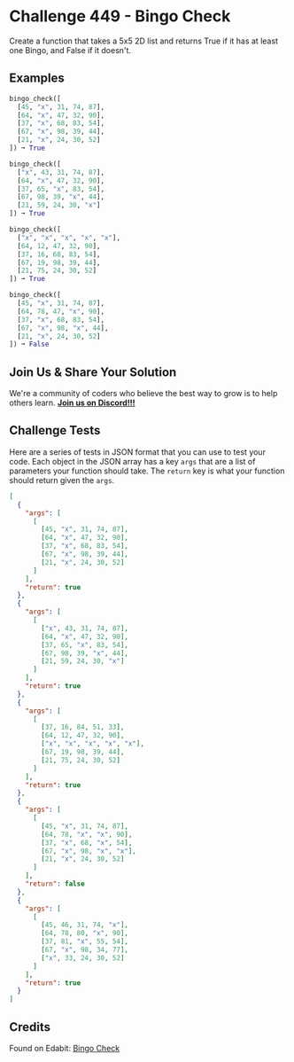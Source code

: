 # Challenge 449 - Bingo Check

Create a function that takes a 5x5 2D list and returns True if it has at least one Bingo, and False if it doesn't.

## Examples
```python
bingo_check([
  [45, "x", 31, 74, 87],
  [64, "x", 47, 32, 90],
  [37, "x", 68, 83, 54],
  [67, "x", 98, 39, 44],
  [21, "x", 24, 30, 52]
]) ➞ True

bingo_check([
  ["x", 43, 31, 74, 87],
  [64, "x", 47, 32, 90],
  [37, 65, "x", 83, 54],
  [67, 98, 39, "x", 44],
  [21, 59, 24, 30, "x"]
]) ➞ True

bingo_check([
  ["x", "x", "x", "x", "x"],
  [64, 12, 47, 32, 90],
  [37, 16, 68, 83, 54],
  [67, 19, 98, 39, 44],
  [21, 75, 24, 30, 52]
]) ➞ True

bingo_check([
  [45, "x", 31, 74, 87],
  [64, 78, 47, "x", 90],
  [37, "x", 68, 83, 54],
  [67, "x", 98, "x", 44],
  [21, "x", 24, 30, 52]
]) ➞ False
```
## Join Us & Share Your Solution

We're a community of coders who believe the best way to grow is to help others learn. **[Join us on Discord!!!]("https"://discord.gg/sfHykntuGy)**

## Challenge Tests

Here are a series of tests in JSON format that you can use to test your code. Each object in the JSON array has a key `args` that are a list of parameters your function should take. The `return` key is what your function should return given the `args`. 
```json
[
  {
    "args": [
      [
        [45, "x", 31, 74, 87],
        [64, "x", 47, 32, 90],
        [37, "x", 68, 83, 54],
        [67, "x", 98, 39, 44],
        [21, "x", 24, 30, 52]
      ]
    ],
    "return": true
  },
  {
    "args": [
      [
        ["x", 43, 31, 74, 87],
        [64, "x", 47, 32, 90],
        [37, 65, "x", 83, 54],
        [67, 98, 39, "x", 44],
        [21, 59, 24, 30, "x"]
      ]
    ],
    "return": true
  },
  {
    "args": [
      [
        [37, 16, 84, 51, 33],
        [64, 12, 47, 32, 90],
        ["x", "x", "x", "x", "x"],
        [67, 19, 98, 39, 44],
        [21, 75, 24, 30, 52]
      ]
    ],
    "return": true
  },
  {
    "args": [
      [
        [45, "x", 31, 74, 87],
        [64, 78, "x", "x", 90],
        [37, "x", 68, "x", 54],
        [67, "x", 98, "x", "x"],
        [21, "x", 24, 30, 52]
      ]
    ],
    "return": false
  },
  {
    "args": [
      [
        [45, 46, 31, 74, "x"],
        [64, 78, 80, "x", 90],
        [37, 81, "x", 55, 54],
        [67, "x", 98, 34, 77],
        ["x", 33, 24, 30, 52]
      ]
    ],
    "return": true
  }
]
```
## Credits

Found on Edabit: [Bingo Check](https://edabit.com/challenge/mJpjpgxkxvTY4Qbwf)
